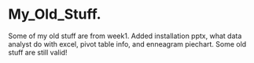 # My_Old_Stuff.

Some of my old stuff are from week1.  Added installation pptx, what data analyst do with excel, 
pivot table info, and enneagram piechart.  Some old stuff are still valid! 
